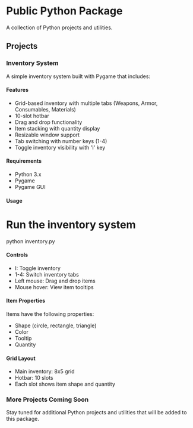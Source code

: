 # Public Python Package

A collection of Python projects and utilities.

## Projects

### Inventory System

A simple inventory system built with Pygame that includes:

#### Features
- Grid-based inventory with multiple tabs (Weapons, Armor, Consumables, Materials)
- 10-slot hotbar
- Drag and drop functionality
- Item stacking with quantity display
- Resizable window support
- Tab switching with number keys (1-4)
- Toggle inventory visibility with 'I' key

#### Requirements
- Python 3.x
- Pygame
- Pygame GUI

#### Usage

# Run the inventory system
python inventory.py


#### Controls
- I: Toggle inventory
- 1-4: Switch inventory tabs
- Left mouse: Drag and drop items
- Mouse hover: View item tooltips

#### Item Properties
Items have the following properties:
- Shape (circle, rectangle, triangle)
- Color
- Tooltip
- Quantity

#### Grid Layout
- Main inventory: 8x5 grid
- Hotbar: 10 slots
- Each slot shows item shape and quantity

### More Projects Coming Soon
Stay tuned for additional Python projects and utilities that will be added to this package.